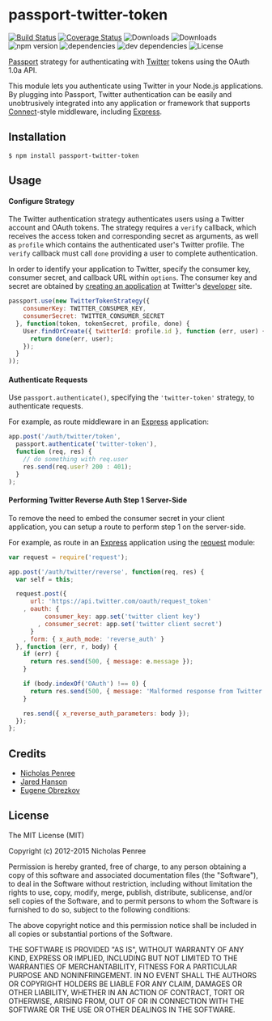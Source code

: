 # passport-twitter-token

[![Build Status](https://travis-ci.org/drudge/passport-twitter-token.svg)](https://travis-ci.org/drudge/passport-twitter-token)
[![Coverage Status](https://coveralls.io/repos/drudge/passport-twitter-token/badge.svg?branch=master&service=github)](https://coveralls.io/github/drudge/passport-twitter-token?branch=master)
![Downloads](https://img.shields.io/npm/dm/passport-twitter-token.svg)
![Downloads](https://img.shields.io/npm/dt/passport-twitter-token.svg)
![npm version](https://img.shields.io/npm/v/passport-twitter-token.svg)
![dependencies](https://img.shields.io/david/drudge/passport-twitter-token.svg)
![dev dependencies](https://img.shields.io/david/dev/drudge/passport-twitter-token.svg)
![License](https://img.shields.io/npm/l/passport-twitter-token.svg)

[Passport](http://passportjs.org/) strategy for authenticating with [Twitter](http://twitter.com/) tokens
using the OAuth 1.0a API.

This module lets you authenticate using Twitter in your Node.js applications.
By plugging into Passport, Twitter authentication can be easily and
unobtrusively integrated into any application or framework that supports
[Connect](http://www.senchalabs.org/connect/)-style middleware, including
[Express](http://expressjs.com/).

## Installation

    $ npm install passport-twitter-token

## Usage

#### Configure Strategy

The Twitter authentication strategy authenticates users using a Twitter account
and OAuth tokens.  The strategy requires a `verify` callback, which receives the
access token and corresponding secret as arguments, as well as `profile` which
contains the authenticated user's Twitter profile.   The `verify` callback must
call `done` providing a user to complete authentication.

In order to identify your application to Twitter, specify the consumer key,
consumer secret, and callback URL within `options`.  The consumer key and secret
are obtained by [creating an application](https://dev.twitter.com/apps) at
Twitter's [developer](https://dev.twitter.com/) site.

```javascript
passport.use(new TwitterTokenStrategy({
    consumerKey: TWITTER_CONSUMER_KEY,
    consumerSecret: TWITTER_CONSUMER_SECRET
  }, function(token, tokenSecret, profile, done) {
    User.findOrCreate({ twitterId: profile.id }, function (err, user) {
      return done(err, user);
    });
  }
));
```
#### Authenticate Requests

Use `passport.authenticate()`, specifying the `'twitter-token'` strategy, to
authenticate requests.

For example, as route middleware in an [Express](http://expressjs.com/)
application:

```javascript
app.post('/auth/twitter/token',
  passport.authenticate('twitter-token'),
  function (req, res) {
    // do something with req.user
    res.send(req.user? 200 : 401);
  }
);
```

#### Performing Twitter Reverse Auth Step 1 Server-Side

To remove the need to embed the consumer secret in your client application, you can setup a
route to perform step 1 on the server-side.

For example, as route in an [Express](http://expressjs.com/)
application using the [request](https://github.com/mikeal/request) module:

```javascript
var request = require('request');

app.post('/auth/twitter/reverse', function(req, res) {
  var self = this;

  request.post({
      url: 'https://api.twitter.com/oauth/request_token'
    , oauth: {
          consumer_key: app.set('twitter client key')
        , consumer_secret: app.set('twitter client secret')
      }
    , form: { x_auth_mode: 'reverse_auth' }
  }, function (err, r, body) {
    if (err) {
      return res.send(500, { message: e.message });
    }

    if (body.indexOf('OAuth') !== 0) {
      return res.send(500, { message: 'Malformed response from Twitter' });
    }

    res.send({ x_reverse_auth_parameters: body });
  });
};
```
## Credits

  - [Nicholas Penree](http://github.com/drudge)
  - [Jared Hanson](http://github.com/jaredhanson)
  - [Eugene Obrezkov](http://github.com/ghaiklor)

## License

The MIT License (MIT)

Copyright (c) 2012-2015 Nicholas Penree

Permission is hereby granted, free of charge, to any person obtaining a copy
of this software and associated documentation files (the "Software"), to deal
in the Software without restriction, including without limitation the rights
to use, copy, modify, merge, publish, distribute, sublicense, and/or sell
copies of the Software, and to permit persons to whom the Software is
furnished to do so, subject to the following conditions:

The above copyright notice and this permission notice shall be included in all
copies or substantial portions of the Software.

THE SOFTWARE IS PROVIDED "AS IS", WITHOUT WARRANTY OF ANY KIND, EXPRESS OR
IMPLIED, INCLUDING BUT NOT LIMITED TO THE WARRANTIES OF MERCHANTABILITY,
FITNESS FOR A PARTICULAR PURPOSE AND NONINFRINGEMENT. IN NO EVENT SHALL THE
AUTHORS OR COPYRIGHT HOLDERS BE LIABLE FOR ANY CLAIM, DAMAGES OR OTHER
LIABILITY, WHETHER IN AN ACTION OF CONTRACT, TORT OR OTHERWISE, ARISING FROM,
OUT OF OR IN CONNECTION WITH THE SOFTWARE OR THE USE OR OTHER DEALINGS IN THE
SOFTWARE.
